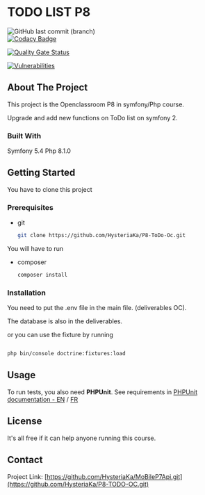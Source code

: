 # TODO LIST P8
![GitHub last commit (branch)](https://img.shields.io/github/last-commit/HysteriaKa/P8-ToDo-Oc/main)  
[![Codacy Badge](https://app.codacy.com/project/badge/Grade/caf1b89dee7d45ff82ed3e49ee92965a)](https://www.codacy.com/gh/HysteriaKa/P8-ToDo-Oc/dashboard?utm_source=github.com&amp;utm_medium=referral&amp;utm_content=HysteriaKa/P8-ToDo-Oc&amp;utm_campaign=Badge_Grade)

[![Quality Gate Status](https://sonarcloud.io/api/project_badges/measure?project=HysteriaKa_P8-ToDo-Oc&metric=alert_status)](https://sonarcloud.io/summary/new_code?id=HysteriaKa_P8-ToDo-Oc)

[![Vulnerabilities](https://sonarcloud.io/api/project_badges/measure?project=HysteriaKa_P8-ToDo-Oc&metric=vulnerabilities)](https://sonarcloud.io/summary/new_code?id=HysteriaKa_P8-ToDo-Oc)

<!-- ABOUT THE PROJECT -->
## About The Project

This project is the Openclassroom P8 in symfony/Php course.

Upgrade and add new functions on ToDo list on symfony 2.





### Built With

Symfony 5.4
Php 8.1.0




<!-- GETTING STARTED -->
## Getting Started

You have to clone this project

### Prerequisites

* git
  ```sh
  git clone https://github.com/HysteriaKa/P8-ToDo-Oc.git
  ```

You will have to run 
* composer
  ```sh
  composer install
  ```

### Installation

You need to put the .env file in the main file. (deliverables OC).

The database is also in the deliverables.

or you can use the fixture by running 

   ```sh
   
php bin/console doctrine:fixtures:load
   ```


<!-- USAGE EXAMPLES -->
## Usage

To run tests, you also need __PHPUnit__. See requirements in [PHPUnit documentation - EN](https://phpunit.readthedocs.io/en/latest/installation.html#requirements) / [FR](https://phpunit.readthedocs.io/fr/latest/installation.html#pre-requis)  




<!-- LICENSE -->
## License

It's all free if it can help anyone running this course.



<!-- CONTACT -->
## Contact


Project Link: [https://github.com/HysteriaKa/MoBileP7Api.git](https://github.com/HysteriaKa/P8-TODO-OC.git)





